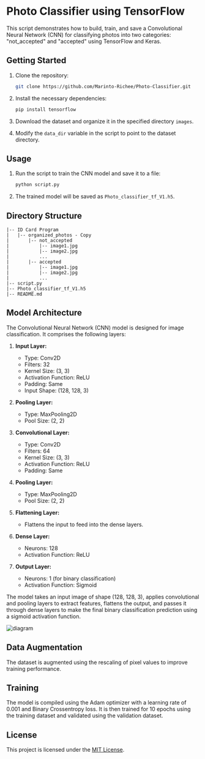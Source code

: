 
# Photo Classifier using TensorFlow

This script demonstrates how to build, train, and save a Convolutional Neural Network (CNN) for classifying photos into two categories: "not_accepted" and "accepted" using TensorFlow and Keras.

## Getting Started

1. Clone the repository:

   ```bash
   git clone https://github.com/Marinto-Richee/Photo-Classifier.git
   ```

2. Install the necessary dependencies:

   ```bash
   pip install tensorflow
   ```

3. Download the dataset and organize it in the specified directory `images`.

4. Modify the `data_dir` variable in the script to point to the dataset directory.

## Usage

1. Run the script to train the CNN model and save it to a file:

   ```bash
   python script.py
   ```

2. The trained model will be saved as `Photo_classifier_tf_V1.h5`.

## Directory Structure

```
|-- ID Card Program
|   |-- organized_photos - Copy
|       |-- not_accepted
|           |-- image1.jpg
|           |-- image2.jpg
|           ...
|       |-- accepted
|           |-- image1.jpg
|           |-- image2.jpg
|           ...
|-- script.py
|-- Photo_classifier_tf_V1.h5
|-- README.md

```
## Model Architecture

The Convolutional Neural Network (CNN) model is designed for image classification. It comprises the following layers:

1. **Input Layer:**
   - Type: Conv2D
   - Filters: 32
   - Kernel Size: (3, 3)
   - Activation Function: ReLU
   - Padding: Same
   - Input Shape: (128, 128, 3)

2. **Pooling Layer:**
   - Type: MaxPooling2D
   - Pool Size: (2, 2)

3. **Convolutional Layer:**
   - Type: Conv2D
   - Filters: 64
   - Kernel Size: (3, 3)
   - Activation Function: ReLU
   - Padding: Same

4. **Pooling Layer:**
   - Type: MaxPooling2D
   - Pool Size: (2, 2)

5. **Flattening Layer:**
   - Flattens the input to feed into the dense layers.

6. **Dense Layer:**
   - Neurons: 128
   - Activation Function: ReLU

7. **Output Layer:**
   - Neurons: 1 (for binary classification)
   - Activation Function: Sigmoid

The model takes an input image of shape (128, 128, 3), applies convolutional and pooling layers to extract features, flattens the output, and passes it through dense layers to make the final binary classification prediction using a sigmoid activation function.

![diagram](https://github.com/Marinto-Richee/Photo-Classifier/assets/65499285/9389011c-4120-4ea7-85d5-df2713ae7965)


## Data Augmentation

The dataset is augmented using the rescaling of pixel values to improve training performance.

## Training

The model is compiled using the Adam optimizer with a learning rate of 0.001 and Binary Crossentropy loss. It is then trained for 10 epochs using the training dataset and validated using the validation dataset.

## License

This project is licensed under the [MIT License](LICENSE).

